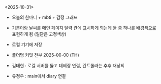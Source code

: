 <2025-10-31>

- 오늘의 한마디 + mbti + 감정 그래프
- 기분이랑 날씨를 메인 페이지 달력 칸에 표시하게 되는데 둘 중 하나를 배경색으로 표현하게 됨 (일단은 고정색상)
- 로컬 기기에 저장 

- 폴더명 커밋 전부 2025-00-00 (TH)
- 김태현 : 로컬 서버를 뚫고 데베랑 연결, 컨트롤러는 추후 재상의
- 유정우 : main에서 diary 연결 